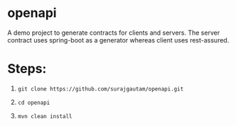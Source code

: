 # openapi
A demo project to generate contracts for clients and servers. The server contract uses spring-boot as a generator whereas client uses rest-assured. 


# Steps:
1)     git clone https://github.com/surajgautam/openapi.git
2)     cd openapi 
3)     mvn clean install
